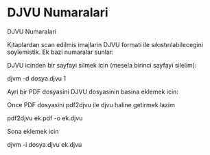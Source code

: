 # DJVU Numaralari

DJVU Numaralari

Kitaplardan scan edilmis imajlarin DJVU formati ile
sıkıstırılabilecegini soylemistik. Ek bazi numaralar sunlar:

DJVU icinden bir sayfayi silmek icin (mesela birinci sayfayi
silelim):

djvm -d dosya.djvu 1

Ayri bir PDF dosyasini DJVU dosyasinin
basina eklemek icin:

Once PDF dosyasini pdf2djvu ile djvu haline getirmek lazim

pdf2djvu ek.pdf -o ek.djvu

Sona eklemek icin

djvm -i dosya.djvu ek.djvu


